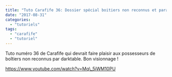 ```yaml
---
title: "Tuto Carafife 36: Dossier spécial boitiers non reconnus et paramètres automatiques"
date: "2017-08-31"
categories: 
  - "tutoriels"
tags: 
  - "carafife"
  - "tutoriel"
---
```


Tuto numéro 36 de Carafife qui devrait faire plaisir aux possesseurs de boîtiers non reconnus par darktable. Bon visionnage !

https://www.youtube.com/watch?v=Mq\_5iWM10PU
